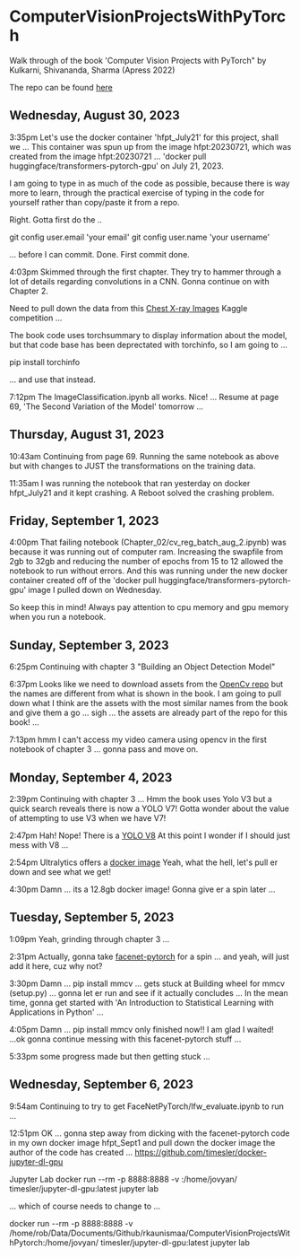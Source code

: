 # ComputerVisionProjectsWithPyTorch

Walk through of the book 'Computer Vision Projects with PyTorch" by Kulkarni, Shivananda, Sharma (Apress 2022)

The repo can be found [here](https://github.com/apress/computer-vision-projects-with-pytorch)

## Wednesday, August 30, 2023

3:35pm Let's use the docker container 'hfpt_July21' for this project, shall we ... This container was spun up from the image hfpt:20230721, which was created from the image hfpt:20230721 ... 'docker pull huggingface/transformers-pytorch-gpu' on July 21, 2023.

I am going to type in as much of the code as possible, because there is way more to learn, through the practical exercise of typing in the code for yourself rather than copy/paste it from a repo. 

Right. Gotta first do the ..

git config user.email 'your email'
git config user.name 'your username'

... before I can commit. Done. First commit done. 

4:03pm Skimmed through the first chapter. They try to hammer through a lot of details regarding convolutions in a CNN.  Gonna continue on with Chapter 2.

Need to pull down the data from this [Chest X-ray Images](https://www.kaggle.com/datasets/tolgadincer/labeled-chest-xray-images) Kaggle competition ...

The book code uses torchsummary to display information about the model, but that code base has been deprectated with torchinfo, so I am going to ...

pip install torchinfo

... and use that instead.

7:12pm The ImageClassification.ipynb all works. Nice! ... Resume at page 69, 'The Second Variation of the Model' tomorrow ... 

## Thursday, August 31, 2023

10:43am Continuing from page 69. Running the same notebook as above but with changes to JUST the transformations on the training data.

11:35am I was running the notebook that ran yesterday on docker hfpt_July21 and it kept crashing. A Reboot solved the crashing problem. 

## Friday, September 1, 2023

4:00pm That failing notebook (Chapter_02/cv_reg_batch_aug_2.ipynb) was because it was running out of computer ram. Increasing the swapfile from 2gb to 32gb and reducing the number of epochs from 15 to 12 allowed the notebook to run without errors. And this was running under the new docker container created off of the 'docker pull huggingface/transformers-pytorch-gpu' image I pulled down on Wednesday. 

So keep this in mind! Always pay attention to cpu memory and gpu memory when you run a notebook.

## Sunday, September 3, 2023

6:25pm Continuing with chapter 3 "Building an Object Detection Model"

6:37pm Looks like we need to download assets from the [OpenCv repo](https://github.com/opencv/opencv/tree/master/data/haarcascades) but the names are different from what is shown in the book. I am going to pull down what I think are the assets with the most similar names from the book and give them a go ... sigh ... the assets are already part of the repo for this book! ... 

7:13pm hmm I can't access my video camera using opencv in the first notebook of chapter 3 ... gonna pass and move on.

## Monday, September 4, 2023

2:39pm Continuing with chapter 3 ... Hmm the book uses Yolo V3 but a quick search reveals there is now a YOLO V7! Gotta wonder about the value of attempting to use V3 when we have V7!

2:47pm Hah! Nope! There is a [YOLO V8](https://pypi.org/project/ultralytics/) At this point I wonder if I should just mess with V8 ... 

2:54pm Ultralytics offers a [docker image](https://hub.docker.com/r/ultralytics/ultralytics) Yeah, what the hell, let's pull er down and see what we get!

4:30pm Damn ... its a 12.8gb docker image! Gonna give er a spin later ...

## Tuesday, September 5, 2023

1:09pm Yeah, grinding through chapter 3 ... 

2:31pm Actually, gonna take [facenet-pytorch](https://github.com/timesler/facenet-pytorch) for a spin ... and yeah, will just add it here, cuz why not?

3:30pm Damn ... pip install mmcv ... gets stuck at Building wheel for mmcv (setup.py) ... gonna let er run and see if it actually concludes ... In the mean time, gonna get started with 'An Introduction to Statistical Learning with Applications in Python' ...

4:05pm Damn ... pip install mmcv only finished now!! I am glad I waited! ...ok gonna continue messing with this facenet-pytorch stuff ... 

5:33pm some progress made but then getting stuck ... 

## Wednesday, September 6, 2023

9:54am Continuing to try to get FaceNetPyTorch/lfw_evaluate.ipynb to run ...  

12:51pm OK ...  gonna step away from dicking with the facenet-pytorch code in my own docker image hfpt_Sept1 and pull down the docker image the author of the code has created ... https://github.com/timesler/docker-jupyter-dl-gpu

Jupyter Lab
docker run --rm -p 8888:8888 -v <local path>:/home/jovyan/ timesler/jupyter-dl-gpu:latest jupyter lab

... which of course needs to change to ... 

docker run --rm -p 8888:8888 -v /home/rob/Data/Documents/Github/rkaunismaa/ComputerVisionProjectsWithPytorch:/home/jovyan/ timesler/jupyter-dl-gpu:latest jupyter lab